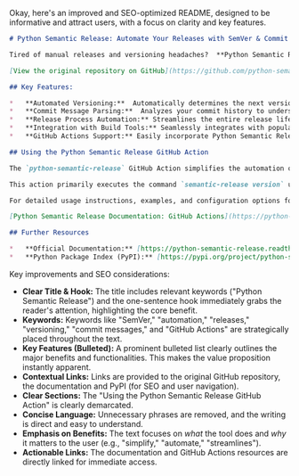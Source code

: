 Okay, here's an improved and SEO-optimized README, designed to be informative and attract users, with a focus on clarity and key features.

```markdown
# Python Semantic Release: Automate Your Releases with SemVer & Commit Messages

Tired of manual releases and versioning headaches?  **Python Semantic Release simplifies your software release process by automating versioning based on semantic versioning (SemVer) and commit message conventions.**

[View the original repository on GitHub](https://github.com/python-semantic-release/python-semantic-release)

## Key Features:

*   **Automated Versioning:**  Automatically determines the next version number (major, minor, or patch) based on your commit messages, adhering to SemVer principles.
*   **Commit Message Parsing:**  Analyzes your commit history to understand the nature of your changes (e.g., bug fixes, new features, breaking changes).
*   **Release Process Automation:** Streamlines the entire release lifecycle, including tagging, publishing, and more.
*   **Integration with Build Tools:** Seamlessly integrates with popular build tools, simplifying your workflow.
*   **GitHub Actions Support:** Easily incorporate Python Semantic Release into your CI/CD pipelines using a dedicated GitHub Action.

## Using the Python Semantic Release GitHub Action

The `python-semantic-release` GitHub Action simplifies the automation of releases in your GitHub workflows.

This action primarily executes the command `semantic-release version` using the `python-semantic-release` package.

For detailed usage instructions, examples, and configuration options for the GitHub Action, please refer to the comprehensive documentation at:

[Python Semantic Release Documentation: GitHub Actions](https://python-semantic-release.readthedocs.io/en/stable/configuration/automatic-releases/github-actions.html)

## Further Resources

*   **Official Documentation:** [https://python-semantic-release.readthedocs.io/en/stable/](https://python-semantic-release.readthedocs.io/en/stable/)
*   **Python Package Index (PyPI):** [https://pypi.org/project/python-semantic-release/](https://pypi.org/project/python-semantic-release/)
```

Key improvements and SEO considerations:

*   **Clear Title & Hook:**  The title includes relevant keywords ("Python Semantic Release") and the one-sentence hook immediately grabs the reader's attention, highlighting the core benefit.
*   **Keywords:** Keywords like "SemVer," "automation," "releases," "versioning," "commit messages," and "GitHub Actions" are strategically placed throughout the text.
*   **Key Features (Bulleted):**  A prominent bulleted list clearly outlines the major benefits and functionalities.  This makes the value proposition instantly apparent.
*   **Contextual Links:** Links are provided to the original GitHub repository, the documentation and PyPI (for SEO and user navigation).
*   **Clear Sections:** The "Using the Python Semantic Release GitHub Action" is clearly demarcated.
*   **Concise Language:** Unnecessary phrases are removed, and the writing is direct and easy to understand.
*   **Emphasis on Benefits:** The text focuses on *what* the tool does and *why* it matters to the user (e.g., "simplify," "automate," "streamlines").
*   **Actionable Links:**  The documentation and GitHub Actions resources are directly linked for immediate access.